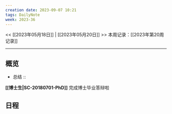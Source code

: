 ```yaml
---
creation date: 2023-09-07 10:21
tags: DailyNote
week: 2023-36
---
```

<< [[2023年05月18日]] | [[2023年05月20日]] >>
本周记录：[[2023年第20周记录]]

-----
## 概览
- 总结 :: 

**[[博士生|SC-20180701-PhD]]**
完成博士毕业答辩啦
## 日程
